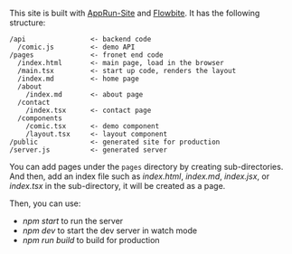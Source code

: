 This site is built with [AppRun-Site](https://github.com/yysun/apprun-site) and [Flowbite](https://flowbite.com/). It has the following structure:

```
/api                <- backend code
  /comic.js         <- demo API
/pages              <- fronet end code
  /index.html       <- main page, load in the browser
  /main.tsx         <- start up code, renders the layout
  /index.md         <- home page
  /about
    /index.md       <- about page
  /contact
    /index.tsx      <- contact page
  /components
    /comic.tsx      <- demo component
    /layout.tsx     <- layout component
/public             <- generated site for production
/server.js          <- generated server
```

You can add pages under the `pages` directory by creating sub-directories. And then, add an index file such as _index.html_, _index.md_, _index.jsx_, or _index.tsx_ in the sub-directory, it will be created as a page.

Then, you can use:

* _npm start_ to run the server
* _npm dev_ to start the dev server in watch mode
* _npm run build_ to build for production